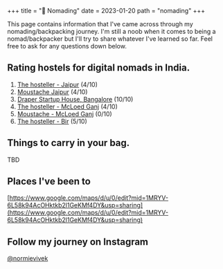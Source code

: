 +++
title = "📍 Nomading"
date = 2023-01-20
path = "nomading"
+++


This page contains information that I've came across through my nomading/backpacking journey. I'm still a noob when it comes to being a nomad/backpacker but I'll try to share whatever I've learned so far. Feel free to ask for any questions down below.

## Rating hostels for digital nomads in India.
1. [The hosteller - Jaipur](https://www.booking.com/hotel/in/the-hosteller-jaipur.en-gb.html) (4/10)
2. [Moustache Jaipur](https://www.booking.com/hotel/in/the-moustache-jaipur.en-gb.html) (4/10)
3. [Draper Startup House, Bangalore](https://www.booking.com/hotel/in/tribe-theory-startup-hostels-flagship-koramangala.en-gb.html) (10/10)
4. [The hosteller - McLoed Ganj](https://www.booking.com/hotel/in/the-hosteller-mcleodganj-mall-road.en-gb.html) (4/10)
5. [Moustache - McLoed Ganj](https://www.booking.com/hotel/in/moustache-mcleodganj.en-gb.html) (0/10)
6. [The hosteller - Bir](https://www.booking.com/hotel/in/mavro-bir.en-gb.html) (5/10)

## Things to carry in your bag.

TBD

## Places I've been to
[https://www.google.com/maps/d/u/0/edit?mid=1MRYV-6L58k94AcOHktkb2l1GeKMf4DY&usp=sharing](https://www.google.com/maps/d/u/0/edit?mid=1MRYV-6L58k94AcOHktkb2l1GeKMf4DY&usp=sharing)

## Follow my journey on Instagram

[@normievivek](https://www.instagram.com/normievivek/)

